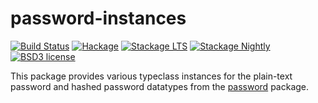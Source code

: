 # password-instances

[![Build Status](https://github.com/cdepillabout/password/workflows/password/badge.svg)](http://github.com/cdepillabout/password)
[![Hackage](https://img.shields.io/hackage/v/password-instances.svg)](https://hackage.haskell.org/package/password-instances)
[![Stackage LTS](http://stackage.org/package/password-instances/badge/lts)](http://stackage.org/lts/package/password-instances)
[![Stackage Nightly](http://stackage.org/package/password-instances/badge/nightly)](http://stackage.org/nightly/package/password-instances)
[![BSD3 license](https://img.shields.io/badge/license-BSD3-blue.svg)](./LICENSE)

This package provides various typeclass instances for the plain-text password
and hashed password datatypes from the
[password](https://hackage.haskell.org/package/password) package.
